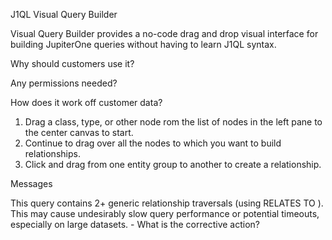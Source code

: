 J1QL Visual Query Builder



Visual Query Builder provides a no-code drag and drop visual interface for building JupiterOne queries without having to learn J1QL syntax.

Why should customers use it?

Any permissions needed?

How does it work off customer data?



1. Drag a class, type, or other node rom the list of nodes in the left pane to the center canvas to start.
2. Continue to drag over all the nodes to which you want to build relationships.
3. Click and drag from one entity group to another to create a relationship.



Messages

This query contains 2+ generic relationship traversals (using RELATES TO ). This may cause undesirably slow query performance or potential timeouts, especially on large datasets. - What is the corrective action?



 